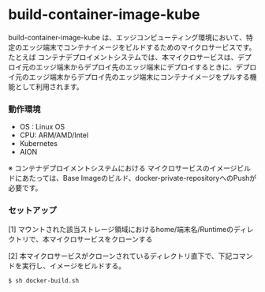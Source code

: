 # build-container-image-kube
build-container-image-kube は、エッジコンピューティング環境において、特定のエッジ端末でコンテナイメージをビルドするためのマイクロサービスです。  
たとえば コンテナデプロイメントシステムでは、本マイクロサービスは、デプロイ元のエッジ端末からデプロイ先のエッジ端末にデプロイするときに、デプロイ元のエッジ端末からデプロイ先のエッジ端末にコンテナイメージをプルする機能として利用されます。

### 動作環境 ###
* OS : Linux OS  
* CPU: ARM/AMD/Intel  
* Kubernetes  
* AION  

※ コンテナデプロイメントシステムにおける マイクロサービスのイメージビルドにあたっては、Base Imageのビルド、docker-private-repositoryへのPushが必要です。

### セットアップ ###

[1] マウントされた該当ストレージ領域におけるhome/端末名/Runtimeのディレクトリで、本マイクロサービスをクローンする

[2] 本マイクロサービスがクローンされているディレクトリ直下で、下記コマンドを実行し、イメージをビルドする。

```
$ sh docker-build.sh
```